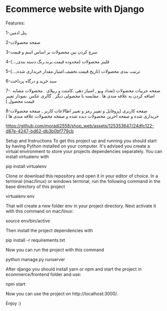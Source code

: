 # Ecommerce website with Django

Features:

1-پنل ادمین

2-صفحه محصولات 	

3-سرچ کردن بین محصولات بر اساس اسم و قیمت	 

4-فلینر محصولات (محدوده قیمت.برند.رنگ.دسته بندی,...)	

5-ترتیب بندی محصولات (تاریخ.قیمت.تخفیف.امتیاز.مقدار خریداری شده,...)	

6-سبد خرید و درگاه پرداخت 	

7-صفحه جزییات محصولات (تعداد ویو , امتیاز دهی .کامنت و ریپلای . محصولات مشابه . اضافه کردن به علاقه مندی ها . مقایسه با محصولی دیگر . گالری عکس .نمودار تغییر قیمت محصول )	

8-صقحه کاربری (پروفایل و تفییر رمز و تغییر اطالاعات کاربر , صفحه محصولات خریداری شده و صفحه اخرین محصولات دیده شده و صفحه محصولات علافه مندی ها )	

	
https://github.com/moradi2558/shop_web/assets/125353647/24dfc122-d87e-4247-bd62-db3b0bf779cb


Setup and Instructions
To get this project up and running you should start by having Python installed on your computer. It's advised you create a virtual environment to store your projects dependencies separately. You can install virtualenv with

pip install virtualenv

Clone or download this repository and open it in your editor of choice. In a terminal (mac/linux) or windows terminal, run the following command in the base directory of this project

virtualenv env

That will create a new folder env in your project directory. Next activate it with this command on mac/linux:

source env/bin/active

Then install the project dependencies with

pip install -r requirements.txt

Now you can run the project with this command

python manage.py runserver

After django you should install yarn or npm and start the project in ecommerce/frontend folder and use:

npm start

Now you can use the project on http://localhost:3000/.

Enjoy :)
